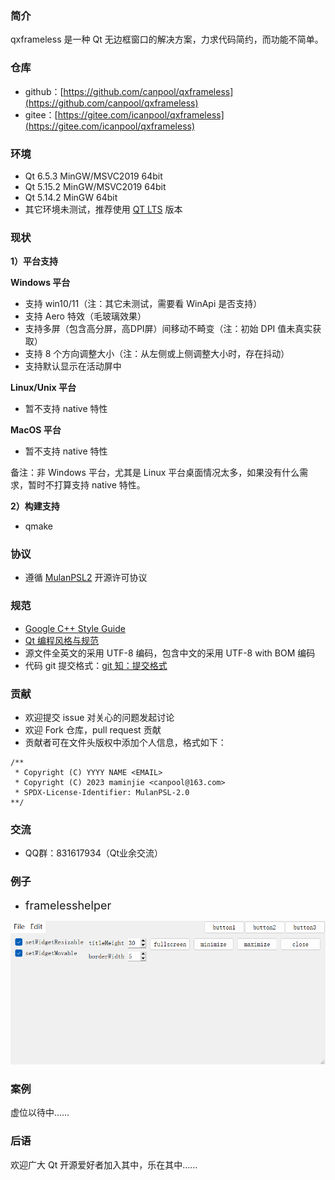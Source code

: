 
### 简介
qxframeless 是一种 Qt 无边框窗口的解决方案，力求代码简约，而功能不简单。

### 仓库
- github：[https://github.com/canpool/qxframeless](https://github.com/canpool/qxframeless)
- gitee：[https://gitee.com/icanpool/qxframeless](https://gitee.com/icanpool/qxframeless)

### 环境
- Qt 6.5.3 MinGW/MSVC2019 64bit
- Qt 5.15.2 MinGW/MSVC2019 64bit
- Qt 5.14.2 MinGW 64bit
- 其它环境未测试，推荐使用 [QT LTS](https://download.qt.io/official_releases/qt/) 版本

### 现状

**1）平台支持**

**Windows 平台**
- 支持 win10/11（注：其它未测试，需要看 WinApi 是否支持）
- 支持 Aero 特效（毛玻璃效果）
- 支持多屏（包含高分屏，高DPI屏）间移动不畸变（注：初始 DPI 值未真实获取）
- 支持 8 个方向调整大小（注：从左侧或上侧调整大小时，存在抖动）
- 支持默认显示在活动屏中

**Linux/Unix 平台**
- 暂不支持 native 特性

**MacOS 平台**
- 暂不支持 native 特性

备注：非 Windows 平台，尤其是 Linux 平台桌面情况太多，如果没有什么需求，暂时不打算支持 native 特性。

**2）构建支持**

- qmake

### 协议
* 遵循 [MulanPSL2](./LICENSE) 开源许可协议

### 规范
* [Google C++ Style Guide](http://google.github.io/styleguide/cppguide.html)
* [Qt 编程风格与规范](https://blog.csdn.net/qq_35488967/article/details/70055490)
* 源文件全英文的采用 UTF-8 编码，包含中文的采用 UTF-8 with BOM 编码
* 代码 git 提交格式：[git 知：提交格式](https://blog.csdn.net/canpool/article/details/126005367)

### 贡献
* 欢迎提交 issue 对关心的问题发起讨论
* 欢迎 Fork 仓库，pull request 贡献
* 贡献者可在文件头版权中添加个人信息，格式如下：
```
/**
 * Copyright (C) YYYY NAME <EMAIL>
 * Copyright (C) 2023 maminjie <canpool@163.com>
 * SPDX-License-Identifier: MulanPSL-2.0
**/
```

### 交流
* QQ群：831617934（Qt业余交流）

### 例子
- <font size=4>framelesshelper</font>

![framelesshelper](./doc/pics/framelesshelper.png)


### 案例

虚位以待中……

### 后语

欢迎广大 Qt 开源爱好者加入其中，乐在其中……
